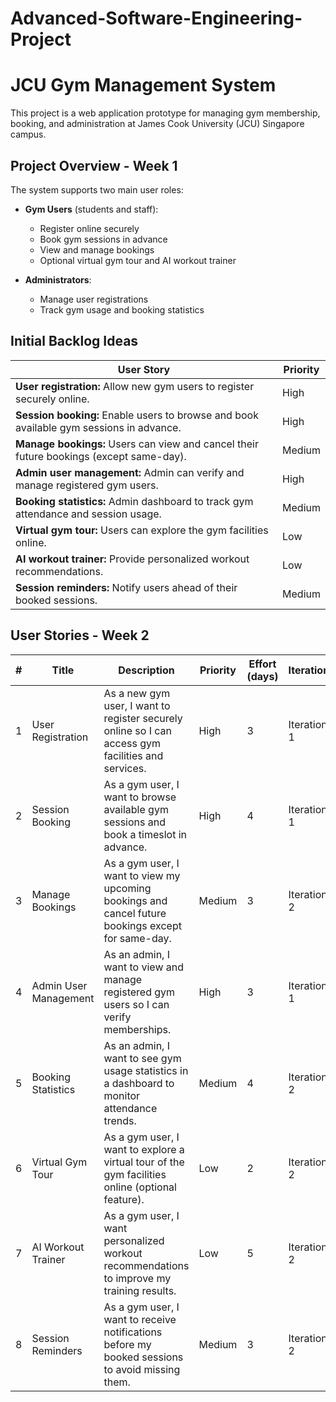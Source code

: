 # Advanced-Software-Engineering-Project
# JCU Gym Management System

This project is a web application prototype for managing gym membership, booking, and administration at James Cook University (JCU) Singapore campus.

## Project Overview - Week 1

The system supports two main user roles:

- **Gym Users** (students and staff):  
  - Register online securely  
  - Book gym sessions in advance  
  - View and manage bookings  
  - Optional virtual gym tour and AI workout trainer  

- **Administrators**:  
  - Manage user registrations  
  - Track gym usage and booking statistics  

## Initial Backlog Ideas

| User Story                                                                 | Priority |
|----------------------------------------------------------------------------|----------|
| **User registration:** Allow new gym users to register securely online.    | High     |
| **Session booking:** Enable users to browse and book available gym sessions in advance. | High     |
| **Manage bookings:** Users can view and cancel their future bookings (except same-day). | Medium   |
| **Admin user management:** Admin can verify and manage registered gym users. | High     |
| **Booking statistics:** Admin dashboard to track gym attendance and session usage. | Medium   |
| **Virtual gym tour:** Users can explore the gym facilities online.          | Low      |
| **AI workout trainer:** Provide personalized workout recommendations.       | Low      |
| **Session reminders:** Notify users ahead of their booked sessions.         | Medium   |


## User Stories - Week 2

| # | Title                 | Description                                                                                           | Priority | Effort (days) | Iteration   |
|---|-----------------------|---------------------------------------------------------------------------------------------------|----------|---------------|-------------|
| 1 | User Registration     | As a new gym user, I want to register securely online so I can access gym facilities and services. | High     | 3             | Iteration 1 |
| 2 | Session Booking       | As a gym user, I want to browse available gym sessions and book a timeslot in advance.             | High     | 4             | Iteration 1 |
| 3 | Manage Bookings       | As a gym user, I want to view my upcoming bookings and cancel future bookings except for same-day.| Medium   | 3             | Iteration 2 |
| 4 | Admin User Management | As an admin, I want to view and manage registered gym users so I can verify memberships.           | High     | 3             | Iteration 1 |
| 5 | Booking Statistics    | As an admin, I want to see gym usage statistics in a dashboard to monitor attendance trends.       | Medium   | 4             | Iteration 2 |
| 6 | Virtual Gym Tour      | As a gym user, I want to explore a virtual tour of the gym facilities online (optional feature).   | Low      | 2             | Iteration 2 |
| 7 | AI Workout Trainer    | As a gym user, I want personalized workout recommendations to improve my training results.         | Low      | 5             | Iteration 2 |
| 8 | Session Reminders     | As a gym user, I want to receive notifications before my booked sessions to avoid missing them.    | Medium   | 3             | Iteration 2 |

